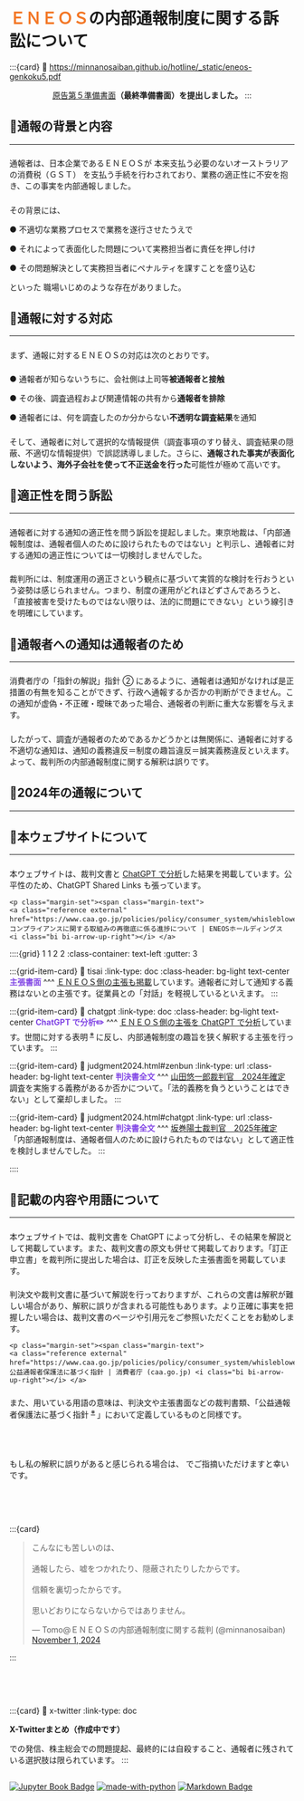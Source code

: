 # <span style="color: #f37726;">ＥＮＥＯＳ</span>の内部通報制度に関する訴訟について

<div class="base">

:::{card} 
:link: https://minnanosaiban.github.io/hotline/_static/eneos-genkoku5.pdf
<p style="text-align:center; margin-top:1em; margin-bottom:1em;">
  <i class="fa-regular fa-file-pdf fa-2x"></i> <a class="reference external" href="https://minnanosaiban.github.io/hotline/_static/eneos-genkoku5.pdf">原告第５準備書面</a><b>（最終準備書面）を提出しました。</b>
:::

</div>

## 🔸通報の背景と内容
---
<p style="margin-top:1.6em;">
通報者は、日本企業であるＥＮＥＯＳが 本来支払う必要のないオーストラリアの消費税（ＧＳＴ） を支払う手続を行わされており、業務の適正性に不安を抱き、この事実を内部通報しました。
<p style="margin-top:1.6em;">
その背景には、
<p  class="hg-idt">
● 不適切な業務プロセスで業務を遂行させたうえで
<p  class="hg-idt">
● それによって表面化した問題について実務担当者に責任を押し付け
<p  class="hg-idt">
● その問題解決として実務担当者にペナルティを課すことを盛り込む
<p>
といった 職場いじめのような存在がありました。

## 🔸通報に対する対応
---
<p style="margin-top:1.6em;">
まず、通報に対するＥＮＥＯＳの対応は次のとおりです。
<p  class="hg-idt" style="margin-top:1.6em;">
● 通報者が知らないうちに、会社側は上司等<b>被通報者と接触</b>
<p  class="hg-idt">
● その後、調査過程および関連情報の共有から<b>通報者を排除</b>
<p  class="hg-idt">
● 通報者には、何を調査したのか分からない<b>不透明な調査結果</b>を通知
<p style="margin-top:1.6em;">
そして、通報者に対して選択的な情報提供（調査事項のすり替え、調査結果の隠蔽、不適切な情報提供）で誤認誘導しました。さらに、<b>通報された事実が表面化しないよう、海外子会社を使って不正送金を行った</b>可能性が極めて高いです。

## 🔸適正性を問う訴訟
---
<p style="margin-top:1.6em;">
通報者に対する通知の適正性を問う訴訟を提起しました。東京地裁は、「内部通報制度は、通報者個人のために設けられたものではない」と判示し、通報者に対する通知の適正性については一切検討しませんでした。
<p style="margin-top:1.6em;">
裁判所には、制度運用の適正さという観点に基づいて実質的な検討を行おうという姿勢は感じられません。つまり、制度の運用がどれほどずさんであろうと、「直接被害を受けたものではない限りは、法的に問題にできない」という線引きを明確にしています。

## 🔸通報者への通知は通報者のため
---
<p style="margin-top:1.6em;">
消費者庁の「指針の解説」指針 ➁ にあるように、通報者は通知がなければ是正措置の有無を知ることができず、行政へ通報するか否かの判断ができません。この通知が虚偽・不正確・曖昧であった場合、通報者の判断に重大な影響を与えます。
<p style="margin-top:1.6em;">
したがって、調査が通報者のためであるかどうかとは無関係に、通報者に対する不適切な通知は、通知の義務違反＝制度の趣旨違反＝誠実義務違反といえます。よって、裁判所の内部通報制度に関する解釈は誤りです。

## 🔸2024年の通報について
---



## 🔸本ウェブサイトについて
---
<p style="margin-top:1.6em;">
 本ウェブサイトは、裁判文書と <a class="reference internal word" href="chatgpt.html">ChatGPT で分析</a>した結果を掲載しています。公平性のため、ChatGPT Shared Links も張っています。

`````{margin} 
<p class="margin-set"><span class="margin-text">
<a class="reference external" href="https://www.caa.go.jp/policies/policy/consumer_system/whisleblower_protection_system/overview/assets/overview_210820_0001.pdf">※ コンプライアンスに関する取組みの再徹底に係る進捗について | ENEOSホールディングス <i class="bi bi-arrow-up-right"></i> </a>
`````

<div class="base">

::::{grid} 1 1 2 2
:class-container: text-left
:gutter: 3

:::{grid-item-card}
:link: tisai
:link-type: doc
:class-header: bg-light text-center
<span style="color: #8045e5;"><b>主張書面</b></span>
^^^
<a class="reference internal word" href="tisai.html">ＥＮＥＯＳ側の主張も掲載</a>しています。通報者に対して通知する義務はないとの主張です。従業員との「対話」を軽視しているといえます。
:::

:::{grid-item-card}
:link: chatgpt
:link-type: doc
:class-header: bg-light text-center
<span style="color: #8045e5;"><b>ChatGPT で分析✏️</b></span>
^^^
<a class="reference internal word" href="chatgpt.html">ＥＮＥＯＳ側の主張を ChatGPT で分析</a>しています。世間に対する表明<sup> <a class="reference external" href="https://www.caa.go.jp/policies/policy/consumer_system/whisleblower_protection_system/overview/assets/overview_210820_0001.pdf">※</a> </sup>に反し、内部通報制度の趣旨を狭く解釈する主張を行っています。
:::

:::{grid-item-card}
:link: judgment2024.html#zenbun
:link-type: url
:class-header: bg-light text-center
<span style="color: #8045e5;"><b>判決書全文</b></span>
^^^
<a class="reference internal word" href="judgment2024.html">山田悠一郎裁判官　2024年確定</a><br>調査を実施する義務があるか否かについて。「法的義務を負うということはできない」として棄却しました。
:::

:::{grid-item-card}
:link: judgment2024.html#chatgpt
:link-type: url
:class-header: bg-light text-center
<span style="color: #8045e5;"><b>判決書全文</b></span>
^^^
<a class="reference internal word" href="judgment2025.html">坂巻陽士裁判官　2025年確定</a><br>「内部通報制度は、通報者個人のために設けられたものではない」として適正性を検討しませんでした。
:::

::::

</div>


## 🔸記載の内容や用語について
---
<p style="margin-top:1.6em;">
本ウェブサイトでは、裁判文書を ChatGPT によって分析し、その結果を解説として掲載しています。また、裁判文書の原文も併せて掲載しております。「訂正申立書」を裁判所に提出した場合は、訂正を反映した主張書面を掲載しています。
<p style="margin-top:1.6em;">
判決文や裁判文書に基づいて解説を行っておりますが、これらの文書は解釈が難しい場合があり、解釈に誤りが含まれる可能性もあります。より正確に事実を把握したい場合は、裁判文書のページや引用元をご参照いただくことをお勧めします。

`````{margin} 
<p class="margin-set"><span class="margin-text">
<a class="reference external" href="https://www.caa.go.jp/policies/policy/consumer_system/whisleblower_protection_system/overview/assets/overview_210820_0001.pdf">※ 公益通報者保護法に基づく指針 | 消費者庁 (caa.go.jp) <i class="bi bi-arrow-up-right"></i> </a>
`````

<p style="margin-top:1.6em;">
また、用いている用語の意味は、判決文や主張書面などの裁判書類、「公益通報者保護法に基づく指針 <sup> <a class="reference external" href="https://www.caa.go.jp/policies/policy/consumer_system/whisleblower_protection_system/overview/assets/overview_210820_0001.pdf">※</a> </sup> 」において定義しているものと同様です。
<p style="margin-top:4.8em;">
もし私の解釈に誤りがあると感じられる場合は、<i class="fa-brands fa-x-twitter"></i> でご指摘いただけますと幸いです。

<div class="base" style="margin-top: 4.8rem;">

:::{card} 
<blockquote class="twitter-tweet"><p lang="ja" dir="ltr">こんなにも苦しいのは、<br><br>通報したら、嘘をつかれたり、隠蔽されたりしたからです。<br><br>信頼を裏切ったからです。<br><br>思いどおりにならないからではありません。</p>&mdash; Tomo@ＥＮＥＯＳの内部通報制度に関する裁判 (@minnanosaiban) <a href="https://twitter.com/minnanosaiban/status/1852322361556828357?ref_src=twsrc%5Etfw">November 1, 2024</a></blockquote> <script async src="https://platform.twitter.com/widgets.js" charset="utf-8"></script>
:::

</div>

<div class="base" style="margin-top: 4.8rem;">

:::{card} 
:link: x-twitter
:link-type: doc
<p>
  <b>X-Twitterまとめ（作成中です）</b>
<p>
  <i class="fa-brands fa-x-twitter"></i> での発信、株主総会での問題提起、最終的には自殺すること、通報者に残されている選択肢は限られています。
:::

</div>

## 
[![Jupyter Book Badge](https://jupyterbook.org/_images/badge.svg)](https://jupyterbook.org)
[![made-with-python](https://img.shields.io/badge/Made%20with-Python-1f425f.svg)](https://www.python.org/)
[![Markdown Badge](https://img.shields.io/badge/Markdown-000000?style=flat&logo=markdown&logoColor=white)](https://www.markdownguide.org/)